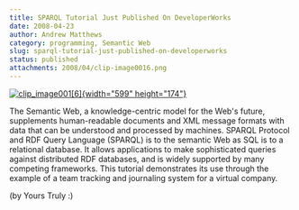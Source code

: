 ```yaml
---
title: SPARQL Tutorial Just Published On DeveloperWorks
date: 2008-04-23
author: Andrew Matthews
category: programming, Semantic Web
slug: sparql-tutorial-just-published-on-developerworks
status: published
attachments: 2008/04/clip-image0016.png
---
```


[![clip\_image001\[6\]]({static}2008/04/clip-image0016.png){width="599" height="174"}](http://www.ibm.com/developerworks/edu/x-dw-x-sparql.html?S_TACT=105AGX01&S_CMP=HP)

The Semantic Web, a knowledge-centric model for the Web's future, supplements human-readable documents and XML message formats with data that can be understood and processed by machines. SPARQL Protocol and RDF Query Language (SPARQL) is to the semantic Web as SQL is to a relational database. It allows applications to make sophisticated queries against distributed RDF databases, and is widely supported by many competing frameworks. This tutorial demonstrates its use through the example of a team tracking and journaling system for a virtual company.

(by Yours Truly :)
